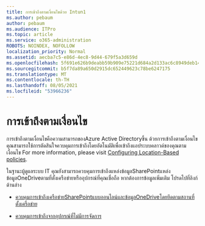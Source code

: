 ```yaml
---
title: การเข้าถึงตามเงื่อนไขด้วย Intun1
ms.author: pebaum
author: pebaum
ms.audience: ITPro
ms.topic: article
ms.service: o365-administration
ROBOTS: NOINDEX, NOFOLLOW
localization_priority: Normal
ms.assetid: aecba7c5-e86d-4ec8-9d44-679f5a3d659d
ms.openlocfilehash: 5f691e626b9deabb59b909e75221d684a2d133ac6c8949deb148b5646c0d117c
ms.sourcegitcommit: b5f7da89a650d2915dc652449623c78be6247175
ms.translationtype: MT
ms.contentlocale: th-TH
ms.lasthandoff: 08/05/2021
ms.locfileid: "53966236"
---
```

# <a name="conditional-access"></a>การเข้าถึงตามเงื่อนไข

การเข้าถึงตามเงื่อนไขคือความสามารถของAzure Active Directoryขึ้น ด้วยการเข้าถึงตามเงื่อนไข คุณสามารถใช้การตัดสินใจควบคุมการเข้าถึงโดยอัตโนมัติเพื่อเข้าถึงแอประบบคลาวด์ของคุณตามเงื่อนไข For more information, please visit [Configuring Location-Based policies](https://docs.microsoft.com/azure/active-directory/conditional-access/overview).

ในฐานะผู้ดูแลระบบ IT คุณยังสามารถควบคุมการเข้าถึงแหล่งข้อมูลSharePointแหล่งข้อมูลOneDriveตามที่ตั้งเครือข่ายหรืออุปกรณ์ที่คุณเชื่อถือ หากต้องการข้อมูลเพิ่มเติม โปรดไปที่ลิงก์ด้านล่าง

- [ควบคุมการเข้าถึงเครือข่ายSharePointแบบออนไลน์และข้อมูลOneDriveโดยยึดตามสถานที่ตั้งเครือข่าย](https://docs.microsoft.com/sharepoint/control-access-based-on-network-location)

- [ควบคุมการเข้าถึงจากอุปกรณ์ที่ไม่มีการจัดการ](https://docs.microsoft.com/sharepoint/control-access-from-unmanaged-devices)

